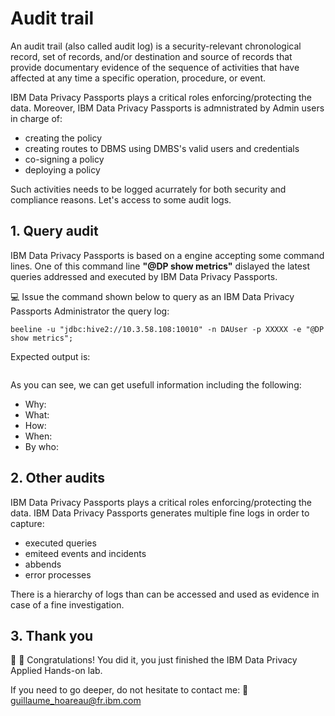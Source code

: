 # Audit trail

An audit trail (also called audit log) is a security-relevant chronological record, set of records, and/or destination and source of records that provide documentary evidence of the sequence of activities that have affected at any time a specific operation, procedure, or event.

IBM Data Privacy Passports plays a critical roles enforcing/protecting the data. 
Moreover, IBM Data Privacy Passports is admnistrated by Admin users in charge of:
* creating the policy
* creating routes to DBMS using DMBS's valid users and credentials
* co-signing a policy
* deploying a policy

Such activities needs to be logged acurrately for both security and compliance reasons. Let's access to some audit logs.

## 1. Query audit

IBM Data Privacy Passports is based on a engine accepting some command lines. One of this command line **"@DP show metrics"** dislayed the latest queries addressed and executed by IBM Data Privacy Passports.

:computer: Issue the command shown below to query as an IBM Data Privacy Passports Administrator the query log:
```
beeline -u "jdbc:hive2://10.3.58.108:10010" -n DAUser -p XXXXX -e "@DP show metrics";
```
Expected output is:

```
```

As you can see, we can get usefull information including the following:
* Why:
* What:
* How:
* When:
* By who:

## 2. Other audits
IBM Data Privacy Passports plays a critical roles enforcing/protecting the data. IBM Data Privacy Passports generates multiple fine logs in order to capture:
* executed queries
* emiteed events and incidents
* abbends
* error processes

There is a hierarchy of logs than can be accessed and used as evidence in case of a fine investigation.

## 3. Thank you
:clap: :metal: Congratulations! You did it, you just finished the IBM Data Privacy Applied Hands-on lab.

If you need to go deeper, do not hesitate to contact me: :email: guillaume_hoareau@fr.ibm.com
